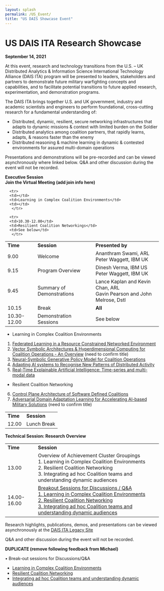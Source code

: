 ```yaml
---
layout: splash
permalink: /US_Event/
title: "US DAIS Showcase Event"
---
```


# US DAIS ITA Research Showcase
**September 14, 2021**

At this event, research and technology transitions from the U.S. – UK Distributed Analytics & Information Science International Technology Alliance (DAIS ITA) program will be presented to leaders, stakeholders and partners to demonstrate future military warfighting concepts and capabilities, and to facilitate potential transitions to future applied research, experimentation, and demonstration programs.

The DAIS ITA brings together U.S. and UK government, industry and academic scientists and engineers to perform foundational, cross-cutting research for a fundamental understanding of: 
* Distributed, dynamic, resilient, secure networking infrastructures that adapts to dynamic missions & context with limited burden on the Soldier
* Distributed analytics among coalition partners, that rapidly learns, adapts, & reasons faster than the enemy
* Distributed reasoning & machine learning in dynamic & contested environments for assured multi-domain operations

Presentations and demonstrations will be pre-recorded and can be viewed asynchronously where linked below. Q&A and other discussion during the event will not be recorded.

**Executive Session**<br>
**Join the Virtual Meeting (add join info here)**
<table>
  <tbody>
    <tr>
      <td><b>Time</b></td>
      <td><b>Session</b></td>
      <td><b>Presented by</b></td>
    </tr>
    <tr>
      <td>9.00</td>
      <td>Welcome</td>
      <td>Ananthram Swami, ARL<br>
      Peter Waggett, IBM UK</td>
    </tr>
    <tr>
      <td>9.15</td>
      <td>Program Overview</td>
      <td>Dinesh Verma, IBM US<br>
          Peter Waggett, IBM UK</td>
    </tr>
    <tr>
      <td>9.45</td>
      <td>Summary of Demonstrations</td>
       <td>Lance Kaplan and Kevin Chan, ARL<br>
         Gavin Pearson and John Melrose, Dstl</td>         
    </tr>
    <tr>
      <td>10.15</td>
      <td>Break</td>
      <td><b>All</b></td>
    </tr>
    <tr>
      <td>10.30-12.00</td>
      <td>Demonstration Sessions</td>
      <td>See below</td>
       </tr>
    
      <tr>
      <td></td>
      <td>Learning in Complex Coalition Environments</td>
      <td></td>
       </tr>
    
      <tr>
      <td>10.30-12.00</td>
      <td>Resilient Coalition Networkings</td>
      <td>See below</td>
       </tr>
    
    
    
    
    
    
    
    
  </tbody>
</table>

* Learning in Complex Coalition Environments
1.	[Federated Learning in a Resource Constrained Networked Environment](/1a08/)
2.	[Vector Symbolic Architectures & Hyperdimensional Computing for Coalition Operations - An Overview](/1a11/) (need to confirm title)
3.	[Neural-Symbolic Generative Policy Model for Coalition Operations](/1c02/)
4.	[Adapting AI systems to Recognise New Patterns of Distributed Activity](/1c16/)
5.	[Real-Time Explainable Artificial Intelligence: Time-series and multi-modal data](/1d01/)
* Resilient Coalition Networking
6.	[Control Plane Architecture of Software Defined Coalitions](/2a08/)
7.	[Adversarial Domain Adaptation Learning for Accelerating AI-based Military Solutions](/2c01/) (need to confirm title)
      
<table>
  <tbody>
    <tr>
      <td><b>Time</b></td>
      <td><b>Session</b></td>
    </tr>
    <tr>
      <td>12.00</td>
      <td>Lunch Break</td>
    </tr>
  </tbody>
</table>

**Technical Session: Research Overview**
<table>
  <tbody>
    <tr>
      <td><b>Time</b></td>
      <td><b>Session</b></td>
    </tr>
    <tr>
      <td>13.00</td>
      <td>Overview of Achievement Cluster Groupings<br>
      1. Learning in Complex Coalition Environments<br>
      2. Resilient Coalition Networking<br>
      3. Integrating ad hoc Coalition teams and understanding dynamic audiences</td>
      </td>
    </tr>
    <tr>
      <td>14.00-16.00</td>
  <td><u>Breakout Sessions for Discussions / Q&A</u><br>
        <a href="https://dais-legacy.org/cluster1/">
          1.	Learning in Complex Coalition Environments</a><br>
        <a href="https://dais-legacy.org/cluster2/">
          2. Resilient Coalition Networking</a><br>
        <a href="https://dais-legacy.org/cluster3/">
          3.	Integrating ad hoc Coalition teams and understanding dynamic audiences</a></td>  
  </td>
    </tr>
  </tbody>
</table>

Research highlights, publications, demos, and presentations can be viewed asynchronously at the [DAIS ITA Legacy Site](https://dais-legacy.org/)

Q&A and other discussion during the event will not be recorded.

**DUPLICATE (remove following feedback from Michael)**

•	Break-out sessions for Discussions/Q&A<br>
*	[Learning in Complex Coalition Environments](/cluster1/)<br>
*	[Resilient Coalition Networking](/cluster2/)<br>
*	[Integrating ad hoc Coalition teams and understanding dynamic audiences](/cluster3/)  </td>

